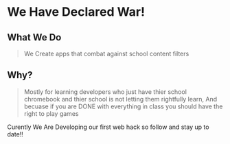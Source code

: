 # We Have Declared War!
## What We Do
> We Create apps that combat against school content filters
## Why?
> Mostly for learning developers who just have thier school chromebook and thier school
> is not letting them rightfully learn,
> And becuase if you are DONE with everything in class you should have the right to play games

Curently We Are Developing our first web hack so follow and stay up to date!!
